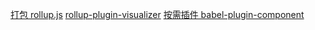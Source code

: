 [打包 rollup.js](https://cn.rollupjs.org/)
[rollup-plugin-visualizer]()
[按需插件 babel-plugin-component]()
